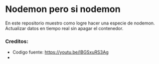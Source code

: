 # Nodemon pero si nodemon

En este repositorio muestro como logre hacer una especie de nodemon. Actualizar datos en tiempo real sin apagar el contenedor.

### Creditos:
- Codigo fuente: https://youtu.be/IBGSxuRS3Ag
- 